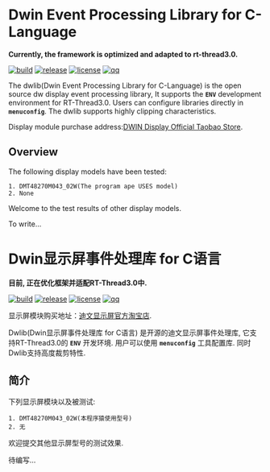# Dwin Event Processing Library for C-Language #

**Currently, the framework is optimized and adapted to rt-thread3.0.**

[![build](https://img.shields.io/badge/build-passing-brightgreen.svg)]()
[![release](https://img.shields.io/badge/Release-v1.1.0(alpha)-orange.svg)](https://github.com/liu2guang/dwlib/releases)
[![license](https://img.shields.io/badge/license-MIT-000000.svg)](https://github.com/liu2guang/dwlib/blob/master/LICENSE)
[![qq](https://img.shields.io/badge/QQ-1004383796-1E90FF.svg)](tencent://message/?uin=1004383796&Site=www.hitux.com&Menu=yes)

The dwlib(Dwin Event Processing Library for C-Language) is the open source dw display event processing library, It supports the **`ENV`** development environment for RT-Thread3.0. Users can configure libraries directly in **`menuconfig`**. The dwlib supports highly clipping characteristics.

Display module purchase address:[DWIN Display Official Taobao Store](https://dwinhmi.taobao.com/index.htm?spm=2013.1.w5002-14432573301.2.6f6a88bfvHBSBF "[TaoBao]").

## Overview ##
The following display models have been tested: 
~~~
1. DMT48270M043_02W(The program ape USES model)
2. None
~~~

Welcome to the test results of other display models.


To write...


# Dwin显示屏事件处理库 for C语言 #

**目前, 正在优化框架并适配RT-Thread3.0中.**

[![build](https://img.shields.io/badge/build-passing-brightgreen.svg)]()
[![release](https://img.shields.io/badge/Release-v1.1.0(alpha)-orange.svg)](https://github.com/liu2guang/dwlib/releases)
[![license](https://img.shields.io/badge/license-MIT-000000.svg)](https://github.com/liu2guang/dwlib/blob/master/LICENSE)
[![qq](https://img.shields.io/badge/QQ-1004383796-1E90FF.svg)](tencent://message/?uin=1004383796&Site=www.hitux.com&Menu=yes)

显示屏模块购买地址：[迪文显示屏官方淘宝店](https://dwinhmi.taobao.com/index.htm?spm=2013.1.w5002-14432573301.2.6f6a88bfvHBSBF "[淘宝]").

Dwlib(Dwin显示屏事件处理库 for C语言) 是开源的迪文显示屏事件处理库, 它支持RT-Thread3.0的 **`ENV`** 开发环境. 用户可以使用 **`menuconfig`** 工具配置库. 同时Dwlib支持高度裁剪特性.

## 简介 ##
下列显示屏模块以及被测试: 
~~~
1. DMT48270M043_02W(本程序猿使用型号)
2. 无
~~~

欢迎提交其他显示屏型号的测试效果.

待编写...


